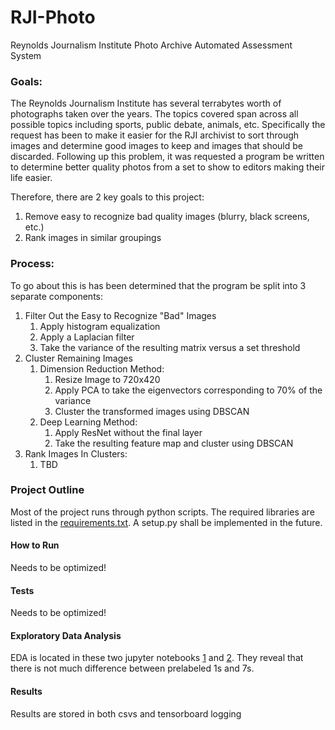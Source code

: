# RJI-Photo
Reynolds Journalism Institute Photo Archive Automated Assessment System

### Goals:
The Reynolds Journalism Institute has several terrabytes worth of photographs taken over the years. The topics covered
span across all possible topics including sports, public debate, animals, etc. Specifically the request has been to make
it easier for the RJI archivist to sort through images and determine good images to keep and images that should be
discarded. Following up this problem, it was requested a program be written to determine better quality photos from a 
set to show to editors making their life easier.


Therefore, there are 2 key goals to this project:
1. Remove easy to recognize bad quality images (blurry, black screens, etc.)
2. Rank images in similar groupings 

### Process:
To go about this is has been determined that the program be split into 3 separate components:
1. Filter Out the Easy to Recognize "Bad" Images
   1. Apply histogram equalization
   2. Apply a Laplacian filter 
   3. Take the variance of the resulting matrix versus a set threshold
2. Cluster Remaining Images
   1. Dimension Reduction Method:
      1. Resize Image to 720x420
      2. Apply PCA to take the eigenvectors corresponding to 70% of the variance
      3. Cluster the transformed images using DBSCAN
   2. Deep Learning Method:
      1. Apply ResNet without the final layer
      2. Take the resulting feature map and cluster using DBSCAN
3. Rank Images In Clusters:
   1. TBD

### Project Outline
Most of the project runs through python scripts. The required libraries are listed in the 
[requirements.txt](requirements.txt). A setup.py shall be implemented in the future.

#### How to Run
Needs to be optimized!

#### Tests
Needs to be optimized!

#### Exploratory Data Analysis
EDA is located in these two jupyter notebooks [1](EDA.ipynb) and [2](HoG.ipynb). They reveal that there is not much
difference between prelabeled 1s and 7s.

#### Results
Results are stored in both csvs and tensorboard logging
